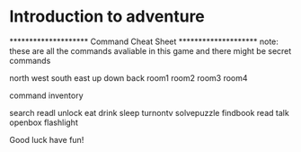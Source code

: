 # Introduction to adventure

 ******************** Command Cheat Sheet ******************** 
note: these are all the commands avaliable in this game and there might be secret commands

north west south east up down back room1 room2 room3 room4

command inventory

search readl unlock eat drink sleep turnontv solvepuzzle findbook read talk openbox flashlight

Good luck have fun!
